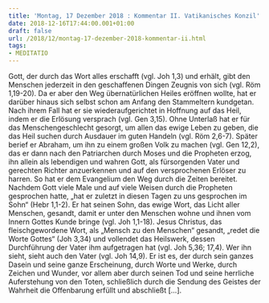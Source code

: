 ```yaml
---
title: 'Montag, 17 Dezember 2018 : Kommentar II. Vatikanisches Konzil'
date: 2018-12-16T17:44:00.001+01:00
draft: false
url: /2018/12/montag-17-dezember-2018-kommentar-ii.html
tags: 
- MEDITATIO
---
```


Gott, der durch das Wort alles erschafft (vgl. Joh 1,3) und erhält, gibt den Menschen jederzeit in den geschaffenen Dingen Zeugnis von sich (vgl. Röm 1,19-20). Da er aber den Weg übernatürlichen Heiles eröffnen wollte, hat er darüber hinaus sich selbst schon am Anfang den Stammeltern kundgetan. Nach ihrem Fall hat er sie wiederaufgerichtet in Hoffnung auf das Heil, indem er die Erlösung versprach (vgl. Gen 3,15). Ohne Unterlaß hat er für das Menschengeschlecht gesorgt, um allen das ewige Leben zu geben, die das Heil suchen durch Ausdauer im guten Handeln (vgl. Röm 2,6-7). Später berief er Abraham, um ihn zu einem großen Volk zu machen (vgl. Gen 12,2), das er dann nach den Patriarchen durch Moses und die Propheten erzog, ihn allein als lebendigen und wahren Gott, als fürsorgenden Vater und gerechten Richter anzuerkennen und auf den versprochenen Erlöser zu harren. So hat er dem Evangelium den Weg durch die Zeiten bereitet. Nachdem Gott viele Male und auf viele Weisen durch die Propheten gesprochen hatte, „hat er zuletzt in diesen Tagen zu uns gesprochen im Sohn“ (Hebr 1,1-2). Er hat seinen Sohn, das ewige Wort, das Licht aller Menschen, gesandt, damit er unter den Menschen wohne und ihnen vom Innern Gottes Kunde bringe (vgl. Joh 1,1-18). Jesus Christus, das fleischgewordene Wort, als „Mensch zu den Menschen“ gesandt, „redet die Worte Gottes“ (Joh 3,34) und vollendet das Heilswerk, dessen Durchführung der Vater ihm aufgetragen hat (vgl. Joh 5,36; 17,4). Wer ihn sieht, sieht auch den Vater (vgl. Joh 14,9). Er ist es, der durch sein ganzes Dasein und seine ganze Erscheinung, durch Worte und Werke, durch Zeichen und Wunder, vor allem aber durch seinen Tod und seine herrliche Auferstehung von den Toten, schließlich durch die Sendung des Geistes der Wahrheit die Offenbarung erfüllt und abschließt \[...\].